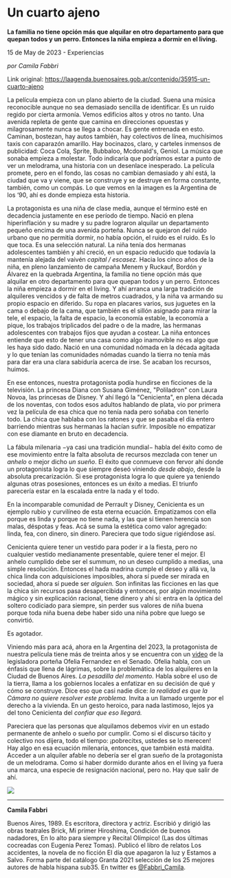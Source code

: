 # Un cuarto ajeno

**La familia no tiene opción más que alquilar en otro departamento para que quepan todos y un perro. Entonces la niña empieza a dormir en el living.**

15 de May de 2023 - Experiencias

_por Camila Fabbri_

Link original: https://laagenda.buenosaires.gob.ar/contenido/35915-un-cuarto-ajeno



La película empieza con un plano abierto de la ciudad. Suena una música reconocible aunque no sea demasiado sencilla de identificar. Es un ruido regido por cierta armonía. Vemos edificios altos y otros no tanto. Una avenida repleta de gente que camina en direcciones opuestas y milagrosamente nunca se llega a chocar. Es gente entrenada en esto. Caminan, bostezan, hay autos también, hay colectivos de línea, muchísimos taxis con caparazón amarillo. Hay bocinazos, claro, y carteles inmensos de publicidad: Coca Cola, Sprite, Bubbaloo, Mcdonald's, Geniol. La música que sonaba empieza a molestar. Todo indicaría que podríamos estar a punto de ver un melodrama, una historia con un desenlace inesperado. La película promete, pero en el fondo, las cosas no cambian demasiado y ahí está, la ciudad que va y viene, que se construye y se destruye en forma constante, también, como un compás. Lo que vemos en la imagen es la Argentina de los ‘90, ahí es donde empieza esta historia.




La protagonista es una niña de clase media, aunque el término esté en decadencia justamente en ese período de tiempo. Nació en plena hiperinflación y su madre y su padre lograron alquilar un departamento pequeño encima de una avenida porteña. Nunca se quejaron del ruido urbano que no permitía dormir, no había opción, el ruido es el ruido. Es lo que toca. Es una selección natural. La niña tenía dos hermanas adolescentes también y ahí creció, en un espacio reducido que todavía la mantenía alejada del vaivén *capital / escasez.* Hacia los cinco años de la niña, en pleno lanzamiento de campaña Menem y Ruckauf, Bordón y Álvarez en la quebrada Argentina, la familia no tiene opción más que alquilar en otro departamento para que quepan todos y un perro. Entonces la niña empieza a dormir en el living. Y ahí arranca una larga tradición de alquileres vencidos y de falta de metros cuadrados, y la niña va armando su propio espacio en diferido. Su ropa en placares varios, sus juguetes en la cama o debajo de la cama, que también es el sillón asignado para mirar la tele, el espacio, la falta de espacio, la economía estable, la economía a pique, los trabajos triplicados del padre o de la madre, las hermanas adolescentes con trabajos fijos que ayudan a costear. La niña entonces entiende que esto de tener una casa como algo inamovible no es algo que les haya sido dado. Nació en una comunidad nómada en la década agitada y lo que tenían las comunidades nómadas cuando la tierra no tenía más para dar era una clara sabiduría acerca de irse. Se acaban los recursos, huimos.




En ese entonces, nuestra protagonista podía hundirse en ficciones de la televisión. La princesa Diana con Susana Giménez, "Poliladron" con Laura Novoa, las princesas de Disney. Y ahí llegó la "Cenicienta", en plena década de los noventas, con todos esos adultos hablando de plata, vio por primera vez la película de esa chica que no tenía nada pero soñaba con tenerlo todo. La chica que hablaba con los ratones y que se pasaba el día entero barriendo mientras sus hermanas la hacían sufrir. Imposible no empatizar con ese diamante en bruto en decadencia.




La fábula milenaria −ya casi una tradición mundial− habla del éxito como de ese movimiento entre la falta absoluta de recursos mezclada con tener un *anhelo* o mejor dicho *un sueño*. El éxito que conmueve con fervor ahí donde un protagonista logra lo que siempre deseó viniendo *desde abajo*, desde la absoluta precarización. Si ese protagonista logra lo que quiere ya teniendo algunas otras posesiones, entonces es un éxito a medias. El triunfo parecería estar en la escalada entre la nada y el todo.




En la incomparable comunidad de Perrault y Disney, Cenicienta es un ejemplo rubio y curvilíneo de esta eterna ecuación. Empatizamos con ella porque es linda y porque no tiene nada, y las que sí tienen herencia son malas, déspotas y feas. Acá se suma la estética como valor agregado: linda, fea, con dinero, sin dinero. Pareciera que todo sigue rigiéndose así.




Cenicienta quiere tener un vestido para poder ir a la fiesta, pero no cualquier vestido medianamente presentable, quiere tener el mejor. El anhelo cumplido debe ser el summum, no un deseo cumplido a medias, una simple resolución. Entonces el hada madrina cumple el deseo y allá va, la chica linda con adquisiciones imposibles, ahora sí puede ser mirada en sociedad, ahora sí puede ser *alguien.* Son infinitas las ficciones en las que la chica sin recursos pasa desapercibida y entonces, por algún movimiento mágico y sin explicación racional, tiene dinero y ahí sí: entra en la óptica del soltero codiciado para siempre, sin perder sus valores de niña buena porque toda niña buena debe haber sido una niña pobre que luego se convirtió.




Es agotador.




Viniendo más para acá, ahora en la Argentina del 2023, la protagonista de nuestra película tiene más de treinta años y se encuentra con un [video](https://www.youtube.com/watch?v=ZRJdYELgVQ4) de la legisladora porteña Ofelia Fernandez en el Senado. Ofelia habla, con un énfasis que llena de lágrimas, sobre la problemática de los alquileres en la Ciudad de Buenos Aires. *La pesadilla del momento.* Habla sobre el uso de la tierra, llama a los gobiernos locales a enfatizar en su decisión de qué y cómo se construye. Dice eso que casi nadie dice: *la realidad es que la Cámara no quiere resolver este problema.* Invita a un llamado urgente por el derecho a la vivienda. En un gesto heroico, para nada lastimoso, lejos ya del tono Cenicienta del *confiar que eso llegará.*




Pareciera que las personas que alquilamos debemos vivir en un estado permanente de anhelo o sueño por cumplir. Como si el discurso tácito y colectivo nos dijera, todo el tiempo: ¡pobrecitxs, ustedes se lo merecen! Hay algo en esa ecuación milenaria, entonces, que también está maldita. Acceder a un alquiler afable no debería ser el gran sueño de la protagonista de un melodrama. Como si haber dormido durante años en el living ya fuera una marca, una especie de resignación nacional, pero no. Hay que salir de ahí.




![](https://cdn.feater.me/files/images/1215144/3adfd6ae-8871-4fa1-bcd5-a20c3526cc9a.jpg)




---




**Camila Fabbri**




Buenos Aires, 1989. Es escritora, directora y actriz. Escribió y dirigió las obras teatrales Brick, Mi primer Hiroshima, Condición de buenos nadadores, En lo alto para siempre y Recital Olímpico! (Las dos últimas cocreadas con Eugenia Perez Tomas). Publicó el libro de relatos Los accidentes, la novela de no ficción El día que apagaron la luz y Estamos a Salvo. Forma parte del catálogo Granta 2021 selección de los 25 mejores autores de habla hispana sub35. En twitter es [@Fabbri\_Camila](https://twitter.com/fabbri_camila).




